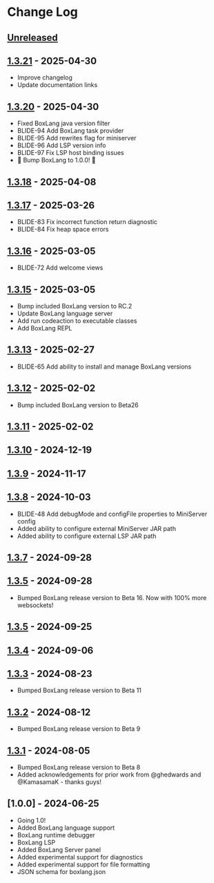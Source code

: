 # Change Log

## [Unreleased]

## [1.3.21] - 2025-04-30

-   Improve changelog
-   Update documentation links

## [1.3.20] - 2025-04-30

-   Fixed BoxLang java version filter
-   BLIDE-94 Add BoxLang task provider
-   BLIDE-95 Add rewrites flag for miniserver
-   BLIDE-96 Add LSP version info
-   BLIDE-97 Fix LSP host binding issues
-   🎉 Bump BoxLang to 1.0.0! 🎉

## [1.3.18] - 2025-04-08

## [1.3.17] - 2025-03-26

-   BLIDE-83 Fix incorrect function return diagnostic
-   BLIDE-84 Fix heap space errors

## [1.3.16] - 2025-03-05

-   BLIDE-72 Add welcome views

## [1.3.15] - 2025-03-05

-   Bump included BoxLang version to RC.2
-   Update BoxLang language server
-   Add run codeaction to executable classes
-   Add BoxLang REPL

## [1.3.13] - 2025-02-27

-   BLIDE-65 Add ability to install and manage BoxLang versions

## [1.3.12] - 2025-02-02

-   Bump included BoxLang version to Beta26

## [1.3.11] - 2025-02-02

## [1.3.10] - 2024-12-19

## [1.3.9] - 2024-11-17

## [1.3.8] - 2024-10-03

-   BLIDE-48 Add debugMode and configFile properties to MiniServer config
-   Added ability to configure external MiniServer JAR path
-   Added ability to configure external LSP JAR path

## [1.3.7] - 2024-09-28

## [1.3.5] - 2024-09-28

-   Bumped BoxLang release version to Beta 16. Now with 100% more websockets!

## [1.3.5] - 2024-09-25

## [1.3.4] - 2024-09-06

## [1.3.3] - 2024-08-23

-   Bumped BoxLang release version to Beta 11

## [1.3.2] - 2024-08-12

-   Bumped BoxLang release version to Beta 9

## [1.3.1] - 2024-08-05

-   Bumped BoxLang release version to Beta 8
-   Added acknowledgements for prior work from @ghedwards and @KamasamaK - thanks guys!

## [1.0.0] - 2024-06-25

-   Going 1.0!
-   Added BoxLang language support
-   BoxLang runtime debugger
-   BoxLang LSP
-   Added BoxLang Server panel
-   Added experimental support for diagnostics
-   Added experimental support for file formatting
-   JSON schema for boxlang.json

[Unreleased]: https://github.com/ortus-boxlang/vscode-boxlang/compare/v1.3.21...HEAD

[1.3.21]: https://github.com/ortus-boxlang/vscode-boxlang/compare/v1.3.20...v1.3.21

[1.3.20]: https://github.com/ortus-boxlang/vscode-boxlang/compare/v1.3.18...v1.3.20

[1.3.18]: https://github.com/ortus-boxlang/vscode-boxlang/compare/v1.3.17...v1.3.18

[1.3.17]: https://github.com/ortus-boxlang/vscode-boxlang/compare/v1.3.16...v1.3.17

[1.3.16]: https://github.com/ortus-boxlang/vscode-boxlang/compare/v1.3.15...v1.3.16

[1.3.15]: https://github.com/ortus-boxlang/vscode-boxlang/compare/v1.3.13...v1.3.15

[1.3.13]: https://github.com/ortus-boxlang/vscode-boxlang/compare/v1.3.12...v1.3.13

[1.3.12]: https://github.com/ortus-boxlang/vscode-boxlang/compare/v1.3.11...v1.3.12

[1.3.11]: https://github.com/ortus-boxlang/vscode-boxlang/compare/v1.3.10...v1.3.11

[1.3.10]: https://github.com/ortus-boxlang/vscode-boxlang/compare/v1.3.9...v1.3.10

[1.3.9]: https://github.com/ortus-boxlang/vscode-boxlang/compare/v1.3.8...v1.3.9

[1.3.8]: https://github.com/ortus-boxlang/vscode-boxlang/compare/v1.3.7...v1.3.8

[1.3.7]: https://github.com/ortus-boxlang/vscode-boxlang/compare/v1.3.5...v1.3.7

[1.3.5]: https://github.com/ortus-boxlang/vscode-boxlang/compare/v1.3.5...v1.3.5

[1.3.5]: https://github.com/ortus-boxlang/vscode-boxlang/compare/v1.3.4...v1.3.5

[1.3.4]: https://github.com/ortus-boxlang/vscode-boxlang/compare/v1.3.3...v1.3.4

[1.3.3]: https://github.com/ortus-boxlang/vscode-boxlang/compare/v1.3.2...v1.3.3

[1.3.2]: https://github.com/ortus-boxlang/vscode-boxlang/compare/v1.3.1...v1.3.2

[1.3.1]: https://github.com/ortus-boxlang/vscode-boxlang/compare/df91d9ff46061157e7b5fd1a55a6af9db645c681...v1.3.1
